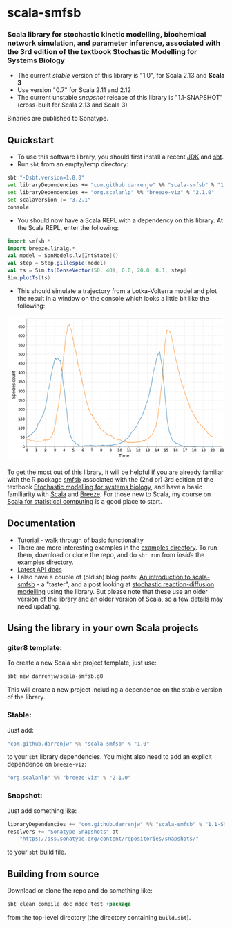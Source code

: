 # scala-smfsb

### Scala library for stochastic kinetic modelling, biochemical network simulation, and parameter inference, associated with the 3rd edition of the textbook Stochastic Modelling for Systems Biology

* The current *stable* version of this library is "1.0", for Scala 2.13 and **Scala 3**
* Use version "0.7" for Scala 2.11 and 2.12
* The current unstable *snapshot* release of this library is "1.1-SNAPSHOT" (cross-built for Scala 2.13 and Scala 3)

Binaries are published to Sonatype.

## Quickstart

* To use this software library, you should first install a recent [JDK](http://www.oracle.com/technetwork/java/javase/downloads) and [sbt](http://www.scala-sbt.org/).
* Run `sbt` from an empty/temp directory:
```bash
sbt "-Dsbt.version=1.8.0"
set libraryDependencies += "com.github.darrenjw" %% "scala-smfsb" % "1.0"
set libraryDependencies += "org.scalanlp" %% "breeze-viz" % "2.1.0"
set scalaVersion := "3.2.1"
console
```
* You should now have a Scala REPL with a dependency on this library. At the Scala REPL, enter the following:
```scala
import smfsb.*
import breeze.linalg.*
val model = SpnModels.lv[IntState]()
val step = Step.gillespie(model)
val ts = Sim.ts(DenseVector(50, 40), 0.0, 20.0, 0.1, step)
Sim.plotTs(ts)
```
* This should simulate a trajectory from a Lotka-Volterra model and plot the result in a window on the console which looks a little bit like the following:

![Lotka-Volterra trajectory](LV-trajectory.png)

To get the most out of this library, it will be helpful if you are already familiar with the R package [smfsb](https://cran.r-project.org/package=smfsb) associated with the (2nd or) 3rd edition of the textbook [Stochastic modelling for systems biology](https://github.com/darrenjw/smfsb/), and have a basic familiarity with [Scala](https://www.scala-lang.org/) and [Breeze](https://github.com/scalanlp/breeze). For those new to Scala, my course on [Scala for statistical computing](https://github.com/darrenjw/scala-course/blob/master/SelfStudyGuide.md) is a good place to start.

## Documentation

* [Tutorial](docs/Tutorial.md) - walk through of basic functionality
* There are more interesting examples in the [examples directory](examples/). To run them, download or clone the repo, and do `sbt run` from *inside* the examples directory.
* [Latest API docs](https://darrenjw.github.io/scala-smfsb/api/smfsb.html)
* I also have a couple of (oldish) blog posts: [An introduction to scala-smfsb](https://darrenjw.wordpress.com/2019/01/04/the-scala-smfsb-library/) - a "taster", and a post looking at [stochastic reaction-diffusion modelling](https://darrenjw.wordpress.com/2019/01/22/stochastic-reaction-diffusion-modelling/) using the library. But please note that these use an older version of the library and an older version of Scala, so a few details may need updating.

## Using the library in your own Scala projects

### giter8 template:

To create a new Scala `sbt` project template, just use:
```bash
sbt new darrenjw/scala-smfsb.g8
```
This will create a new project including a dependence on the stable version of the library.

### Stable:

Just add:
```scala
"com.github.darrenjw" %% "scala-smfsb" % "1.0"
```
to your `sbt` library dependencies. You might also need to add an explicit dependence on `breeze-viz`:
```scala
"org.scalanlp" %% "breeze-viz" % "2.1.0"
```

### Snapshot:

Just add something like:
```scala
libraryDependencies += "com.github.darrenjw" %% "scala-smfsb" % "1.1-SNAPSHOT"
resolvers += "Sonatype Snapshots" at
    "https://oss.sonatype.org/content/repositories/snapshots/"
```
to your `sbt` build file.

## Building from source

Download or clone the repo and do something like:
```scala
sbt clean compile doc mdoc test +package
```
from the top-level directory (the directory containing `build.sbt`).

